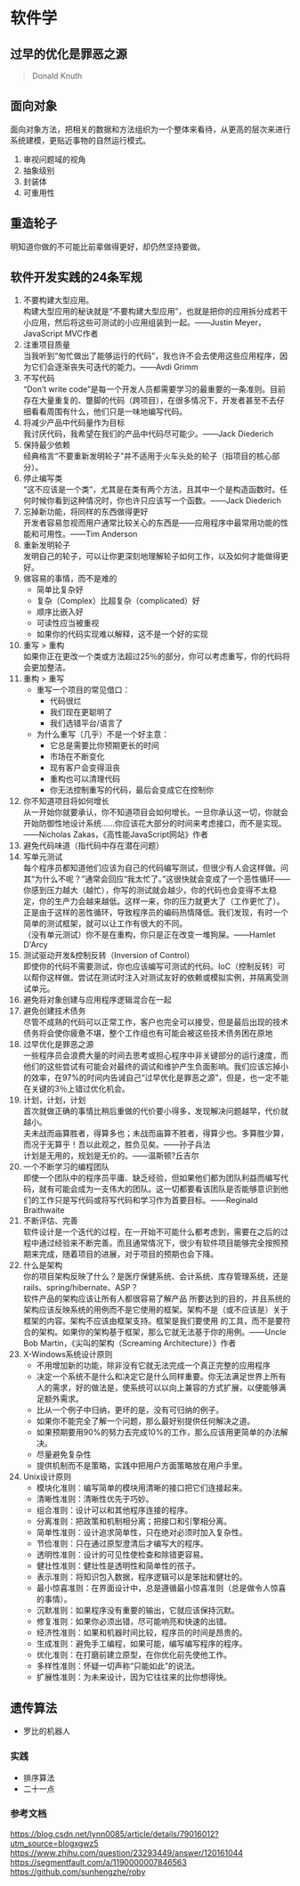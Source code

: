 # 软件学

## 过早的优化是罪恶之源

> Donald Knuth

## 面向对象

面向对象方法，把相关的数据和方法组织为一个整体来看待，从更高的层次来进行系统建模，更贴近事物的自然运行模式。

1. 审视问题域的视角
1. 抽象级别
1. 封装体
1. 可重用性

## 重造轮子

明知道你做的不可能比前辈做得更好，却仍然坚持要做。

## 软件开发实践的24条军规

1. 不要构建大型应用。  
构建大型应用的秘诀就是“不要构建大型应用”，也就是把你的应用拆分成若干小应用，然后将这些可测试的小应用组装到一起。——Justin Meyer，JavaScript MVC作者
1. 注重项目质量  
当我听到“匆忙做出了能够运行的代码”，我也许不会去使用这些应用程序，因为它们会逐渐丧失可迭代的能力。——Avdi Grimm
1. 不写代码  
“Don’t write code”是每一个开发人员都需要学习的最重要的一条准则。目前存在大量重复的、蹩脚的代码（跨项目），在很多情况下，开发者甚至不去仔细看看周围有什么，他们只是一味地编写代码。
1. 将减少产品中代码量作为目标  
我讨厌代码，我希望在我们的产品中代码尽可能少。——Jack Diederich
1. 保持最少依赖  
经典格言“不要重新发明轮子”并不适用于火车头处的轮子（指项目的核心部分）。
1. 停止编写类  
“这不应该是一个类”，尤其是在类有两个方法，且其中一个是构造函数时。任何时候你看到这种情况时，你也许只应该写一个函数。——Jack Diederich
1. 忘掉新功能，将同样的东西做得更好  
开发者容易忽视而用户通常比较关心的东西是——应用程序中最常用功能的性能和可用性。——Tim Anderson
1. 重新发明轮子  
发明自己的轮子，可以让你更深刻地理解轮子如何工作，以及如何才能做得更好。
1. 做容易的事情，而不是难的
    * 简单比复杂好
    * 复杂（Complex）比超复杂（complicated）好
    * 顺序比嵌入好
    * 可读性应当被重视
    * 如果你的代码实现难以解释，这不是一个好的实现
1. 重写 > 重构  
如果你正在更改一个类或方法超过25％的部分，你可以考虑重写，你的代码将会更加整洁。
1. 重构 > 重写
    * 重写一个项目的常见借口：
      * 代码很烂
      * 我们现在更聪明了
      * 我们选错平台/语言了
    * 为什么重写（几乎）不是一个好主意：
      * 它总是需要比你预期更长的时间
      * 市场在不断变化
      * 现有客户会变得沮丧
      * 重构也可以清理代码
      * 你无法控制重写的代码，最后会变成它在控制你
1. 你不知道项目将如何增长  
从一开始你就要承认，你不知道项目会如何增长。一旦你承认这一切，你就会开始防御性地设计系统……你应该花大部分的时间来考虑接口，而不是实现。——Nicholas Zakas，《高性能JavaScript网站》作者
1. 避免代码味道（指代码中存在潜在问题）
1. 写单元测试  
每个程序员都知道他们应该为自己的代码编写测试，但很少有人会这样做。问其“为什么不呢？”通常会回应“我太忙了。”这很快就会变成了一个恶性循环——你感到压力越大（越忙），你写的测试就会越少，你的代码也会变得不太稳定，你的生产力会越来越低。这样一来，你的压力就更大了（工作更忙了）。正是由于这样的恶性循环，导致程序员的编码热情降低。我们发现，有时一个简单的测试框架，就可以让工作有很大的不同。  
（没有单元测试）你不是在重构，你只是正在改变一堆狗屎。——Hamlet D'Arcy
1. 测试驱动开发&控制反转（Inversion of Control）  
即使你的代码不需要测试，你也应该编写可测试的代码。IoC（控制反转）可以帮你这样做。尝试在测试时注入对测试友好的依赖或模拟实例，并隔离受测试单元。
1. 避免将对象创建与应用程序逻辑混合在一起
1. 避免创建技术债务  
尽管不成熟的代码可以正常工作，客户也完全可以接受，但是最后出现的技术债务将会使你疲惫不堪，整个工作组也有可能会被这些技术债务困在原地
1. 过早优化是罪恶之源  
一些程序员会浪费大量的时间去思考或担心程序中非关键部分的运行速度，而他们的这些尝试有可能会对最终的调试和维护产生负面影响。我们应该忘掉小的效率，在97%的时间内告诫自己“过早优化是罪恶之源”，但是，也一定不能在关键的3％上错过优化机会。
1. 计划，计划，计划  
首次就做正确的事情比稍后重做的代价要小得多，发现解决问题越早，代价就越小。  
夫未战而庙算胜者，得算多也；未战而庙算不胜者，得算少也。多算胜少算，而况于无算乎！吾以此观之，胜负见矣。——孙子兵法  
计划是无用的，规划是无价的。——温斯顿?丘吉尔
1. 一个不断学习的编程团队  
即使一个团队中的程序员平庸、缺乏经验，但如果他们都为团队利益而编写代码，就有可能会成为一支伟大的团队。这一切都要看该团队是否能够意识到他们的工作只是写代码或将写代码和学习作为首要目标。——Reginald Braithwaite
1. 不断评估、完善  
软件设计是一个迭代的过程，在一开始不可能什么都考虑到，需要在之后的过程中通过经验来不断完善。而且通常情况下，很少有软件项目能够完全按照预期来完成，随着项目的进展，对于项目的预期也会下降。
1. 什么是架构  
你的项目架构反映了什么？是医疗保健系统、会计系统、库存管理系统，还是rails、spring/hibernate、ASP？  
软件产品的架构应该让所有人都很容易了解产品 所要达到的目的，并且系统的架构应该反映系统的用例而不是它使用的框架。架构不是（或不应该是）关于框架的内容。架构不应该由框架支持。框架是我们要使用 的工具，而不是要符合的架构。如果你的架构基于框架，那么它就无法基于你的用例。——Uncle Bob Martin，《尖叫的架构（Screaming Architecture）》作者
1. X-Windows系统设计原则
    * 不用增加新的功能，除非没有它就无法完成一个真正完整的应用程序
    * 决定一个系统不是什么和决定它是什么同样重要。你无法满足世界上所有人的需求，好的做法是，使系统可以以向上兼容的方式扩展，以便能够满足额外需求。
    * 比从一个例子中归纳，更坏的是，没有可归纳的例子。
    * 如果你不能完全了解一个问题，那么最好别提供任何解决之道。
    * 如果预期要用90%的努力去完成10%的工作，那么应该用更简单的办法解决。
    * 尽量避免复杂性
    * 提供机制而不是策略，实践中把用户方面策略放在用户手里。
1. Unix设计原则
    * 模块化准则：编写简单的模块用清晰的接口把它们连接起来。
    * 清晰性准则：清晰性优先于巧妙。
    * 组合准则：设计可以和其他程序连接的程序。
    * 分离准则：把政策和机制相分离；把接口和引擎相分离。
    * 简单性准则：设计追求简单性，只在绝对必须时加入复杂性。
    * 节俭准则：只在通过原型澄清后才编写大的程序。
    * 透明性准则：设计的可见性使检查和除错更容易。
    * 健壮性准则：健壮性是透明性和简单性的孩子。
    * 表示准则：将知识包入数据，程序逻辑可以是笨拙和健壮的。
    * 最小惊喜准则：在界面设计中，总是遵循最小惊喜准则（总是做令人惊喜的事情）。
    * 沉默准则：如果程序没有重要的输出，它就应该保持沉默。
    * 修复准则：如果你必须出错，尽可能响亮和快速的出错。
    * 经济性准则：如果和机器时间比较，程序员的时间是昂贵的。
    * 生成准则：避免手工编程，如果可能，编写编写程序的程序。
    * 优化准则：在打磨前建立原型，在你优化前先使他工作。
    * 多样性准则：怀疑一切声称“只能如此”的说法。
    * 扩展性准则：为未来设计，因为它往往来的比你想得快。

## 遗传算法

* 罗比的机器人

### 实践

* 排序算法
* 二十一点

### 参考文档

https://blog.csdn.net/lynn0085/article/details/79016012?utm_source=blogxgwz5
https://www.zhihu.com/question/23293449/answer/120161044
https://segmentfault.com/a/1190000007846563
https://github.com/sunhengzhe/roby

